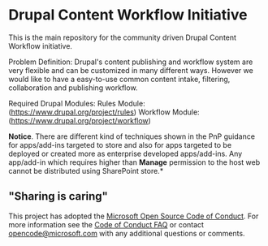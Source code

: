 # Drupal Content Workflow Initiative
This is the main repository for the community driven Drupal Content Workflow initiative.

Problem Definition:
Drupal's content publishing and workflow system are very flexible and can be customized in many different ways. However we would like to have a easy-to-use common content intake, filtering, collaboration and publishing workflow. 

Required Drupal Modules:
  Rules Module: (https://www.drupal.org/project/rules)
  Workflow Module: (https://www.drupal.org/project/workflow)


**Notice**. There are different kind of techniques shown in the PnP guidance for apps/add-ins targeted to store and also for apps targeted to be deployed or created more as enterprise developed apps/add-ins. Any app/add-in which requires higher than **Manage** permission to the host web cannot be distributed using SharePoint store.*

## "Sharing is caring" 

This project has adopted the [Microsoft Open Source Code of Conduct](https://opensource.microsoft.com/codeofconduct/). For more information see the [Code of Conduct FAQ](https://opensource.microsoft.com/codeofconduct/faq/) or contact [opencode@microsoft.com](mailto:opencode@microsoft.com) with any additional questions or comments. 
  
